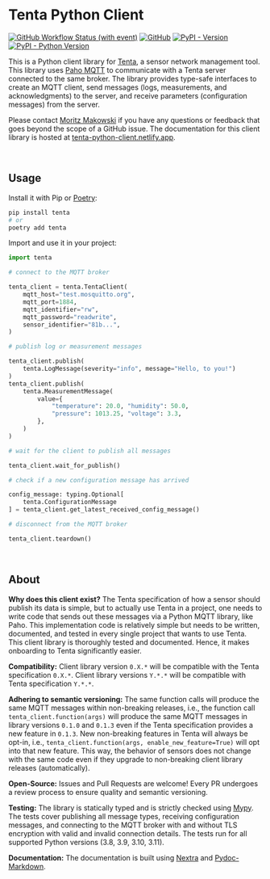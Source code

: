 # Tenta Python Client

[![GitHub Workflow Status (with event)](https://img.shields.io/github/actions/workflow/status/tum-esm/tenta-client/test.yml?label=tests%20on%20main%20branch)](https://github.com/tum-esm/tenta-client/actions/workflows/test.yml)
[![GitHub](https://img.shields.io/github/license/tum-esm/tenta-client?color=f1f5f9&)](https://github.com/tum-esm/tenta-client/blob/main/LICENSE)
[![PyPI - Version](https://img.shields.io/github/v/tag/tum-esm/tenta-client?label=version&color=f1f5f9)](https://pypi.org/project/tenta)
[![PyPI - Python Version](https://img.shields.io/pypi/pyversions/tenta?label=supported%20Python%20versions&color=f1f5f9)](https://pypi.org/project/tenta)

This is a Python client library for [Tenta](https://github.com/iterize/tenta), a sensor network management tool. This library uses [Paho MQTT](https://github.com/eclipse/paho.mqtt.python) to communicate with a Tenta server connected to the same broker. The library provides type-safe interfaces to create an MQTT client, send messages (logs, measurements, and acknowledgments) to the server, and receive parameters (configuration messages) from the server.

Please contact [Moritz Makowski](mailto:moritz.makowski@tum.de) if you have any questions or feedback that goes beyond the scope of a GitHub issue. The documentation for this client library is hosted at [tenta-python-client.netlify.app](https://tenta-python-client.netlify.app).

<br/>

## Usage

Install it with Pip or [Poetry](https://github.com/python-poetry/poetry):

```bash
pip install tenta
# or
poetry add tenta
```

Import and use it in your project:

```python
import tenta

# connect to the MQTT broker

tenta_client = tenta.TentaClient(
    mqtt_host="test.mosquitto.org",
    mqtt_port=1884,
    mqtt_identifier="rw",
    mqtt_password="readwrite",
    sensor_identifier="81b...",
)

# publish log or measurement messages

tenta_client.publish(
    tenta.LogMessage(severity="info", message="Hello, to you!")
)
tenta_client.publish(
    tenta.MeasurementMessage(
        value={
            "temperature": 20.0, "humidity": 50.0,
            "pressure": 1013.25, "voltage": 3.3,
        },
    )
)

# wait for the client to publish all messages

tenta_client.wait_for_publish()

# check if a new configuration message has arrived

config_message: typing.Optional[
    tenta.ConfigurationMessage
] = tenta_client.get_latest_received_config_message()

# disconnect from the MQTT broker

tenta_client.teardown()
```

<br/>

## About

**Why does this client exist?** The Tenta specification of how a sensor should publish its data is simple, but to actually use Tenta in a project, one needs to write code that sends out these messages via a Python MQTT library, like Paho. This implementation code is relatively simple but needs to be written, documented, and tested in every single project that wants to use Tenta. This client library is thoroughly tested and documented. Hence, it makes onboarding to Tenta significantly easier.

**Compatibility:** Client library version `0.X.*` will be compatible with the Tenta specification `0.X.*`. Client library versions `Y.*.*` will be compatible with Tenta specification `Y.*.*`.

**Adhering to semantic versioning:** The same function calls will produce the same MQTT messages within non-breaking releases, i.e., the function call `tenta_client.function(args)` will produce the same MQTT messages in library versions `0.1.0` and `0.1.3` even if the Tenta specification provides a new feature in `0.1.3`. New non-breaking features in Tenta will always be opt-in, i.e., `tenta_client.function(args, enable_new_feature=True)` will opt into that new feature. This way, the behavior of sensors does not change with the same code even if they upgrade to non-breaking client library releases (automatically).

**Open-Source:** Issues and Pull Requests are welcome! Every PR undergoes a review process to ensure quality and semantic versioning.

**Testing:** The library is statically typed and is strictly checked using [Mypy](https://github.com/python/mypy). The tests cover publishing all message types, receiving configuration messages, and connecting to the MQTT broker with and without TLS encryption with valid and invalid connection details. The tests run for all supported Python versions (3.8, 3.9, 3.10, 3.11).

**Documentation:** The documentation is built using [Nextra](https://nextra.site/) and [Pydoc-Markdown](https://github.com/NiklasRosenstein/pydoc-markdown).

